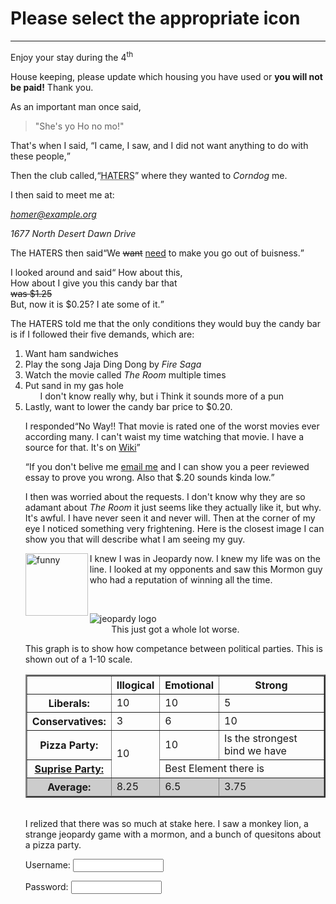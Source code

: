 <!doctype html>
<html>
  <head>
  <meta charset="utf-8">
    <title> This is a userface for <br  /><b>Zion Mountain Ranch</b> </title>
 
  </head>
  <body>
    <h1>Please select the appropriate icon</h1>
    <hr  />
    <p>Enjoy your stay during the 4<sup>th</sup></p>
    <p>House keeping, please update which housing you have used or <strong>you will not be paid!</strong> Thank you.</p>
    <p>As an important man once said, <blockquote cite="http://en.widipedia.org/wiki/Winnie-the-Pooh">"She's yo Ho no mo!"</blockquote>
    <p>That's when I said, <q>I came, I saw, and I did not want anything to do with these people,</q></p>
    <p>Then the club called,<q><acronym title="Having Anger Towards Everyone Reaching Success">HATERS</acronym></q> where they wanted to <dfn>Corndog</dfn> me.</p>
    <p>I then said to meet me at:<p>
    <address>
      <p><a href="mailto:homer@example.org">
        homer@example.org</a></p>
      <p>1677 North Desert Dawn Drive</p>
    </address>
    <p>The HATERS then said<q>We <del>want</del> <ins>need</ins> to make you go out of buisness.</q><p>
     <p> I looked around and said<q> How about this,<br   /> How about I give you this candy bar that<br   /> <s>was $1.25</s><br  /> But, now it is $0.25? I ate some of it.</q></p>
    <p>The HATERS told me that the only conditions they would buy the candy bar is if I followed their five demands, which are:</p>
    <ol>
      <li>Want ham sandwiches</li>
      <li>Play the song Jaja Ding Dong by <i>Fire Saga</i></li>
      <li>Watch the movie called <i>The Room</i> multiple times</li>
      <li>Put sand in my gas hole
      <ul>
         I don't know really why, but i Think it sounds more of a pun</li>
      </ul>
      <li>Lastly, want to lower the candy bar price to $0.20.</li>
    <p>I responded<q>No Way!! That movie is rated one of the worst movies ever according many. I can't waist my time watching that movie. I have a source for that. It's on <a href="https://en.wikipedia.org/wiki/The_Room#:~:text=The%20Room%20was%20panned%20by,the%20worst%20films%20ever%20made." target="_blank">Wiki</a></q></p>
    <p><q>If you don't belive me <a href="mailto:pryce.seely@gmail.com" target="_blank">email me</a> and I can show you a peer reviewed essay to prove you wrong. Also that $.20 sounds kinda low.</q></p>
    <p>I then was worried about the requests. I don't know why they are so adamant about <i>The Room</i> it just seems like they actually like it, but why. It's awful. I have never seen it and never will. Then at the corner of my eye I noticed something very frightening. Here is the closest image I can show you that will describe what I am seeing my guy.</p>
<p>
<img src="lion.jpg" alt="funny" height="100" align="left"> I knew I was in Jeopardy now. I knew my life was on the line. I looked at my opponents and saw this Mormon guy who had a reputation of winning all the time. 
    </p>
    <p>
    <br />
    <figure>
    <img src="jeopardy-logo.jpeg" align="center"  alt="jeopardy logo" />
    <br />
    <figcaption align="center"> This just got a whole lot worse.</figcaption>
    </figure>
<table border="2" width="400" cellpadding="10" cellspacing="5">
<thread>
<tr>
This graph is to show how competance between political parties. This is shown out of a 1-10 scale.
<th></th>
<th scope="col">Illogical</th>
<th scope="col">Emotional</th>
<th scope="col">Strong</th>
</tr>
</thread>
<tbody>
<!-- watch me do this -->
<tr>
<th scope="row">Liberals:</th>
<td>10</td>
<td>10</td>
<td>5</td>
</tr>
<tr>
<th scope="row">Conservatives:</th>
<td>3</td>
<td>6</td>
<td>10</td>
</tr>
<tr>
<th scope="row">Pizza Party:</th>
<td rowspan="2">10</td>
<td>10</td>
<td>Is the strongest bind we have</td>
</tr>
<tr>
<th><a href="https://en.wikipedia.org/wiki/Gracie_Allen#Publicity_stunts">Suprise Party:</a></th>
<td colspan="2">Best Element there is</td>
</tr>
</tbody>
<tfoot>
<tr>
<th bgcolor="#cccccc" scope="row">Average:</th>
<td bgcolor="#cccccc">8.25</td>
<td bgcolor="#cccccc">6.5</td>
<td bgcolor="#cccccc">3.75</td>
</tr>
</tfoot>
</table>
<p> <br />I relized that there was so much at stake here. I saw a monkey lion, a strange jeopardy game with a mormon, and a bunch of quesitons about a pizza party.
<p>
<form action="http://www.example.com/login.php">
<p>Username:
<input type="text" name="username" size="15 maxlength="30"  />
</p>
<p>
<p>Password:
<input type="password" name="password" size="15" maxlength="30"  />
</form>


</body>
</html>
